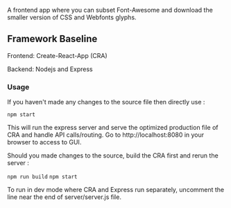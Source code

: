 A frontend app where you can subset Font-Awesome and download the smaller version of CSS and Webfonts glyphs.

## Framework Baseline

Frontend: Create-React-App (CRA)

Backend: Nodejs and Express

### Usage

If you haven't made any changes to the source file then directly use :

 `npm start`

This will run the express server and serve the optimized production file of CRA and handle API calls/routing.
Go to http://localhost:8080 in your browser to access to GUI.

Should you made changes to the source, build the CRA first and rerun the server :

 `npm run build` `npm start`
 
To run in dev mode where CRA and Express run separately, uncomment the line near the end of server/server.js file.
